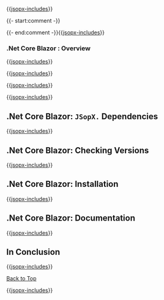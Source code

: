 ﻿{{[jsopx-includes](./DocsX/AllGlobal/Master/Includes/Content/Template/Technologies/NetCoreBlazor/Header.md)}}

{{- start:comment -}}
<!-- START JSOPX NOVA DOCX HEADER
group: 'Technologies'
subGroup: '.Net Core Blazor'
isDraft: true
isProductionReady: true
toc: true
END JSOPX NOVA DOCX HEADER -->
{{- end:comment -}}{{[jsopx-includes](./DocsX/AllGlobal/Master/Includes/Content/Common/Draft-Notice.md)}}

### .Net Core Blazor : Overview

{{[jsopx-includes](./DocsX/AllGlobal/Master/Includes/Content/Template/Technologies/NetCoreBlazor/Overview.md)}}

{{[jsopx-includes](./DocsX/AllGlobal/Master/Includes/Content/Common/Current-Phase.md)}}

{{[jsopx-includes](./DocsX/AllGlobal/Master/Includes/Content/Template/Technologies/NetCoreBlazor/BodyContent.md)}}

{{[jsopx-includes](./DocsX/AllGlobal/Master/Includes/Content/Common/Alerts-Current.md)}}


## .Net Core Blazor: `JSopX.` Dependencies

{{[jsopx-includes](./DocsX/AllGlobal/Master/Includes/Content/Template/Technologies/NetCoreBlazor/JsopxDependencies.md)}}


## .Net Core Blazor: Checking Versions

{{[jsopx-includes](./DocsX/AllGlobal/Master/Includes/Content/Template/Technologies/NetCoreBlazor/CheckingVersions.md)}}


## .Net Core Blazor: Installation

{{[jsopx-includes](./DocsX/AllGlobal/Master/Includes/Content/Template/Technologies/NetCoreBlazor/Installation.md)}}

## .Net Core Blazor: Documentation

{{[jsopx-includes](./DocsX/AllGlobal/Master/Includes/Content/Template/Technologies/NetCoreBlazor/Documentation.md)}}

## In Conclusion

{{[jsopx-includes](./DocsX/AllGlobal/Master/Includes/Content/Template/Technologies/NetCoreBlazor/InConclusion.md)}}

[Back to Top](#table-of-contents)

{{[jsopx-includes](./DocsX/AllGlobal/Master/Includes/Layout/Footer.md)}}
